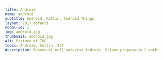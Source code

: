 ```yaml
---
title: Android
name: android
subtitle: Android, Kotlin, Android Things
layout: 2017_default
modal-id: 1
img: android.jpg
thumbnail: android.jpg
alt: Picture of TBD
topic: Android, Kotlin, IoT
description: Benvenuti nell'universo Android. Stiamo preparando 2 workshop con protagonista il bagherozzo verde. Parleremo di Kotlin il nuovo linguaggi di programmazione di IntelliJ e di Android Things, la versione di Android per l'Internet of Things
---
```

